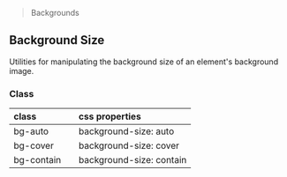 > Backgrounds

## Background Size

Utilities for manipulating the background size of an element's background image.

### Class

| class |  | css properties |
|:--|:--|:--|
| bg-auto |  | background-size: auto |
| bg-cover |  | background-size: cover |
| bg-contain |  | background-size: contain |
